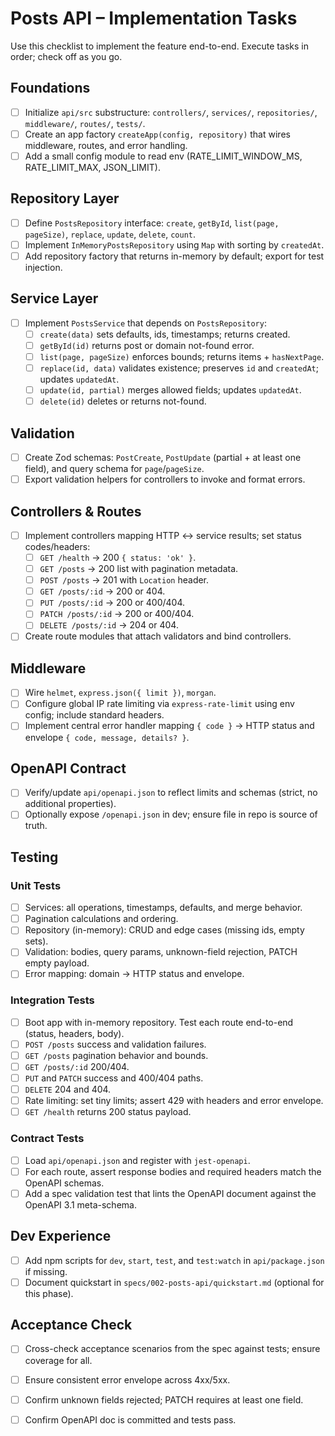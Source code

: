 # Posts API – Implementation Tasks

Use this checklist to implement the feature end-to-end. Execute tasks in order; check off as you go.

## Foundations
- [ ] Initialize `api/src` substructure: `controllers/`, `services/`, `repositories/`, `middleware/`, `routes/`, `tests/`.
- [ ] Create an app factory `createApp(config, repository)` that wires middleware, routes, and error handling.
- [ ] Add a small config module to read env (RATE_LIMIT_WINDOW_MS, RATE_LIMIT_MAX, JSON_LIMIT).

## Repository Layer
- [ ] Define `PostsRepository` interface: `create`, `getById`, `list(page, pageSize)`, `replace`, `update`, `delete`, `count`.
- [ ] Implement `InMemoryPostsRepository` using `Map` with sorting by `createdAt`.
- [ ] Add repository factory that returns in-memory by default; export for test injection.

## Service Layer
- [ ] Implement `PostsService` that depends on `PostsRepository`:
  - [ ] `create(data)` sets defaults, ids, timestamps; returns created.
  - [ ] `getById(id)` returns post or domain not-found error.
  - [ ] `list(page, pageSize)` enforces bounds; returns items + `hasNextPage`.
  - [ ] `replace(id, data)` validates existence; preserves `id` and `createdAt`; updates `updatedAt`.
  - [ ] `update(id, partial)` merges allowed fields; updates `updatedAt`.
  - [ ] `delete(id)` deletes or returns not-found.

## Validation
- [ ] Create Zod schemas: `PostCreate`, `PostUpdate` (partial + at least one field), and query schema for `page`/`pageSize`.
- [ ] Export validation helpers for controllers to invoke and format errors.

## Controllers & Routes
- [ ] Implement controllers mapping HTTP ↔ service results; set status codes/headers:
  - [ ] `GET /health` → 200 `{ status: 'ok' }`.
  - [ ] `GET /posts` → 200 list with pagination metadata.
  - [ ] `POST /posts` → 201 with `Location` header.
  - [ ] `GET /posts/:id` → 200 or 404.
  - [ ] `PUT /posts/:id` → 200 or 400/404.
  - [ ] `PATCH /posts/:id` → 200 or 400/404.
  - [ ] `DELETE /posts/:id` → 204 or 404.
- [ ] Create route modules that attach validators and bind controllers.

## Middleware
- [ ] Wire `helmet`, `express.json({ limit })`, `morgan`.
- [ ] Configure global IP rate limiting via `express-rate-limit` using env config; include standard headers.
- [ ] Implement central error handler mapping `{ code }` → HTTP status and envelope `{ code, message, details? }`.

## OpenAPI Contract
- [ ] Verify/update `api/openapi.json` to reflect limits and schemas (strict, no additional properties).
- [ ] Optionally expose `/openapi.json` in dev; ensure file in repo is source of truth.

## Testing
### Unit Tests
- [ ] Services: all operations, timestamps, defaults, and merge behavior.
- [ ] Pagination calculations and ordering.
- [ ] Repository (in-memory): CRUD and edge cases (missing ids, empty sets).
- [ ] Validation: bodies, query params, unknown-field rejection, PATCH empty payload.
- [ ] Error mapping: domain → HTTP status and envelope.

### Integration Tests
- [ ] Boot app with in-memory repository. Test each route end-to-end (status, headers, body).
- [ ] `POST /posts` success and validation failures.
- [ ] `GET /posts` pagination behavior and bounds.
- [ ] `GET /posts/:id` 200/404.
- [ ] `PUT` and `PATCH` success and 400/404 paths.
- [ ] `DELETE` 204 and 404.
- [ ] Rate limiting: set tiny limits; assert 429 with headers and error envelope.
- [ ] `GET /health` returns 200 status payload.

### Contract Tests
- [ ] Load `api/openapi.json` and register with `jest-openapi`.
- [ ] For each route, assert response bodies and required headers match the OpenAPI schemas.
- [ ] Add a spec validation test that lints the OpenAPI document against the OpenAPI 3.1 meta-schema.

## Dev Experience
- [ ] Add npm scripts for `dev`, `start`, `test`, and `test:watch` in `api/package.json` if missing.
- [ ] Document quickstart in `specs/002-posts-api/quickstart.md` (optional for this phase).

## Acceptance Check
- [ ] Cross-check acceptance scenarios from the spec against tests; ensure coverage for all.
- [ ] Ensure consistent error envelope across 4xx/5xx.
- [ ] Confirm unknown fields rejected; PATCH requires at least one field.
- [ ] Confirm OpenAPI doc is committed and tests pass.


